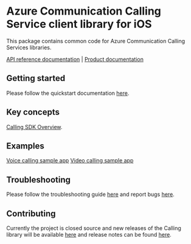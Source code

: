 # Azure Communication Calling Service client library for iOS

This package contains common code for Azure Communication Calling Services libraries.

[API reference documentation](https://github.com/MicrosoftDocs/azure-docs-objective-c-communication-services-pr/tree/master/communication-services/calling)
| [Product documentation](https://docs.microsoft.com/azure/communication-services/overview)

## Getting started

Please follow the quickstart documentation [here](https://docs.microsoft.com/en-us/azure/communication-services/quickstarts/voice-video-calling/calling-client-samples?pivots=platform-ios).

## Key concepts

[Calling SDK Overview](https://docs.microsoft.com/en-us/azure/communication-services/concepts/voice-video-calling/calling-sdk-features).

## Examples

[Voice calling sample app](https://docs.microsoft.com/en-us/azure/communication-services/quickstarts/voice-video-calling/getting-started-with-calling?pivots=platform-ios)
[Video calling sample app](https://docs.microsoft.com/en-us/azure/communication-services/quickstarts/voice-video-calling/get-started-with-video-calling)

## Troubleshooting

Please follow the troubleshooting guide [here](https://docs.microsoft.com/en-us/azure/communication-services/concepts/troubleshooting-info) and report bugs [here](https://github.com/Azure/Communication/issues).

## Contributing

Currently the project is closed source and new releases of the Calling library will be available [here](https://github.com/Azure/Communication/releases) and release notes can be found [here](https://github.com/Azure/Communication/tree/master/releasenotes).
